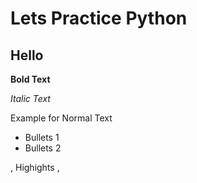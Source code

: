 # Lets Practice Python

## Hello 

**Bold Text**

*Italic Text*

Example for Normal Text

- Bullets 1
- Bullets 2

, Highights ,
